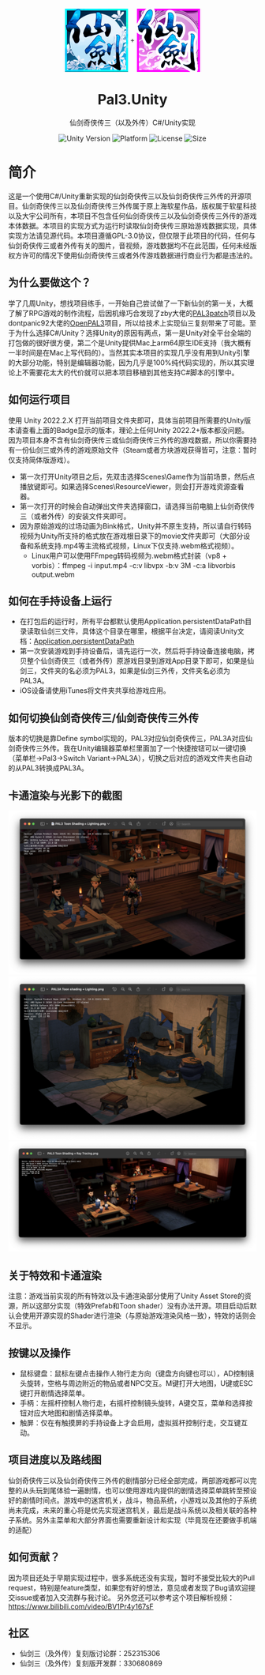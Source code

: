 <p align="center">
  <img width="128" align="center" src="Assets/Resources/UI/game-icon-PAL3.png">
  +
  <img width="128" align="center" src="Assets/Resources/UI/game-icon-PAL3A.png">
</p>
<h1 align="center">
  Pal3.Unity
</h1>
<p align="center">
  仙剑奇侠传三（以及外传）C#/Unity实现
</p>
<p align="center">
  <a style="text-decoration:none">
    <img src="https://img.shields.io/badge/unity-2022.2.0b15-blue?style=flat-square" alt="Unity Version" />
  </a>
  <a style="text-decoration:none">
    <img src="https://img.shields.io/badge/platform-Linux%20%7C%20Win%20%7C%20Mac%20%7C%20iOS%20%7C%20Android-orange?style=flat-square" alt="Platform" />
  </a>
  <a style="text-decoration:none">
    <img src="https://img.shields.io/badge/license-GPL--3.0-green?style=flat-square" alt="License" />
  </a>
  <a style="text-decoration:none">
    <img src="https://img.shields.io/github/repo-size/jasonstein/pal3.unity?style=flat-square" alt="Size" />
  </a>
</p>

# 简介
这是一个使用C#/Unity重新实现的仙剑奇侠传三以及仙剑奇侠传三外传的开源项目。仙剑奇侠传三以及仙剑奇侠传三外传属于原上海软星作品，版权属于软星科技以及大宇公司所有，本项目不包含任何仙剑奇侠传三以及仙剑奇侠传三外传的游戏本体数据。本项目的实现方式为运行时读取仙剑奇侠传三原始游戏数据实现，具体实现方法请见源代码。本项目遵循GPL-3.0协议，但仅限于此项目的代码，任何与仙剑奇侠传三或者外传有关的图片，音视频，游戏数据均不在此范围，任何未经版权方许可的情况下使用仙剑奇侠传三或者外传游戏数据进行商业行为都是违法的。

## 为什么要做这个？
学了几周Unity，想找项目练手，一开始自己尝试做了一下新仙剑的第一关，大概了解了RPG游戏的制作流程，后因机缘巧合发现了zby大佬的[PAL3patch](https://github.com/zhangboyang/PAL3patch)项目以及dontpanic92大佬的[OpenPAL3](https://github.com/dontpanic92/OpenPAL3)项目，所以给技术上实现仙三复刻带来了可能。至于为什么选择C#/Unity？选择Unity的原因有两点，第一是Unity对全平台全端的打包做的很好很方便，第二个是Unity提供Mac上arm64原生IDE支持（我大概有一半时间是在Mac上写代码的）。当然其实本项目的实现几乎没有用到Unity引擎的大部分功能，特别是编辑器功能，因为几乎是100%纯代码实现的，所以其实理论上不需要花太大的代价就可以把本项目移植到其他支持C#脚本的引擎中。

## 如何运行项目
使用 Unity 2022.2.X 打开当前项目文件夹即可，具体当前项目所需要的Unity版本请查看上面的Badge显示的版本，理论上任何Unity 2022.2+版本都没问题。
因为项目本身不含有仙剑奇侠传三或仙剑奇侠传三外传的游戏数据，所以你需要持有一份仙剑三或外传的游戏原始文件（Steam或者方块游戏获得皆可，注意：暂时仅支持简体版游戏）。
- 第一次打开Unity项目之后，先双击选择Scenes\Game作为当前场景，然后点播放键即可。如果选择Scenes\ResourceViewer，则会打开游戏资源查看器。
- 第一次打开的时候会自动弹出文件夹选择窗口，请选择当前电脑上仙剑奇侠传三（或者外传）的安装文件夹即可。
- 因为原始游戏的过场动画为Bink格式，Unity并不原生支持，所以请自行转码视频为Unity所支持的格式放在游戏根目录下的movie文件夹即可（大部分设备和系统支持.mp4等主流格式视频，Linux下仅支持.webm格式视频）。
  * Linux用户可以使用FFmpeg转码视频为.webm格式封装（vp8 + vorbis）：ffmpeg -i input.mp4 -c:v libvpx -b:v 3M -c:a libvorbis output.webm

## 如何在手持设备上运行
- 在打包后的运行时，所有平台都默认使用Application.persistentDataPath目录读取仙剑三文件，具体这个目录在哪里，根据平台决定，请阅读Unity文档：[Application.persistentDataPath](https://docs.unity3d.com/ScriptReference/Application-persistentDataPath.html)
- 第一次安装游戏到手持设备后，请先运行一次，然后将手持设备连接电脑，拷贝整个仙剑奇侠三（或者外传）原游戏目录到游戏App目录下即可，如果是仙剑三，文件夹的名必须为PAL3，如果是仙剑三外传，文件夹名必须为PAL3A。
- iOS设备请使用iTunes将文件夹共享给游戏应用。

## 如何切换仙剑奇侠传三/仙剑奇侠传三外传
版本的切换是靠Define symbol实现的，PAL3对应仙剑奇侠传三，PAL3A对应仙剑奇侠传三外传。我在Unity编辑器菜单栏里面加了一个快捷按钮可以一键切换（菜单栏->Pal3->Switch Variant->PAL3A），切换之后对应的游戏文件夹也自动的从PAL3转换成PAL3A。

## 卡通渲染与光影下的截图
![PAL3 卡通渲染+光影](Screenshots/PAL3_ToonShading_Lighting.png?raw=true)
![PAL3A 卡通渲染+光影](Screenshots/PAL3A_ToonShading_Lighting.png?raw=true)
![PAL3 卡通渲染+光追](Screenshots/PAL3_ToonShading_RayTracing.png?raw=true)

## 关于特效和卡通渲染
注意：游戏当前实现的所有特效以及卡通渲染部分使用了Unity Asset Store的资源，所以这部分实现（特效Prefab和Toon shader）没有办法开源。项目启动后默认会使用开源实现的Shader进行渲染（与原始游戏渲染风格一致），特效的话则会不显示。

## 按键以及操作
- 鼠标键盘：鼠标左键点击操作人物行走方向（键盘方向键也可以），AD控制镜头旋转，空格与周边附近的物品或者NPC交互。M键打开大地图，U键或ESC键打开剧情选择菜单。
- 手柄：左摇杆控制人物行走，右摇杆控制镜头旋转，A键交互，菜单和选择按钮对应大地图和剧情选择菜单。
- 触屏：仅在有触摸屏的手持设备上才会启用，虚拟摇杆控制行走，交互键互动。

## 项目进度以及路线图
仙剑奇侠传三以及仙剑奇侠传三外传的剧情部分已经全部完成，两部游戏都可以完整的从头玩到尾体验一遍剧情，也可以使用游戏内提供的剧情选择菜单跳转至预设好的剧情时间点。游戏中的迷宫机关，战斗，物品系统，小游戏以及其他的子系统尚未完成，未来的重心将是优先实现迷宫机关，最后是战斗系统以及相关联的各种子系统。另外主菜单和大部分界面也需要重新设计和实现（毕竟现在还要做手机端的适配）

## 如何贡献？
因为项目还处于早期实现过程中，很多系统还没有实现，暂时不接受比较大的Pull request，特别是feature类型，如果您有好的想法，意见或者发现了Bug请欢迎提交issue或者加入交流群与我讨论。
另外您还可以参考这个项目解析视频：https://www.bilibili.com/video/BV1Pr4y167sF

## 社区
* 仙剑三（及外传）复刻版讨论群：252315306
* 仙剑三（及外传）复刻版开发群：330680869
